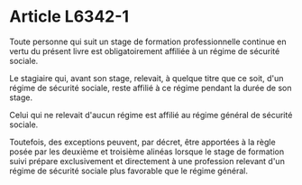 # Article L6342-1

Toute personne qui suit un stage de formation professionnelle continue en vertu du présent livre est obligatoirement affiliée à un régime de sécurité sociale.

Le stagiaire qui, avant son stage, relevait, à quelque titre que ce soit, d'un régime de sécurité sociale, reste affilié à ce régime pendant la durée de son stage.

Celui qui ne relevait d'aucun régime est affilié au régime général de sécurité sociale.

Toutefois, des exceptions peuvent, par décret, être apportées à la règle posée par les deuxième et troisième alinéas lorsque le stage de formation suivi prépare exclusivement et directement à une profession relevant d'un régime de sécurité sociale plus favorable que le régime général.